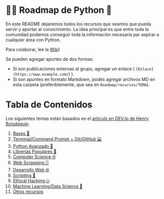# 🚴‍♂️ Roadmap de Python 🐍

En este README dejaremos todos los recursos que veamos que pueda servir y aportar al conocimiento. La idea principal es que entre toda la comunidad podamos conseguir toda la información necesaria par aspirar a cualquier área con Python.

Para colaborar, lee la [Wiki](https://github.com/frontendcafe/py-study-group/wiki/Colaborar)!

Se pueden agregar aportes de dos formas:

- Si son publicaciones externas al grupo, agregar un enlace ( `[Enlace](https://www.example.com/`) ).
- Si son apuntes en formato Markdown, podés agregar archivos MD en esta carpeta (preferiblemente, que sea en `Roadmap/recursos/TEMA`).

# Tabla de Contenidos

Los siguientes temas están basados en el [artículo en DEV.to de Henry Boisdequin](https://dev.to/hb/python-developer-roadmap-in-2021-2bmo).

1. [Bases 🐍](./1-bases.md)
2. [Terminal/Command Prompt + Git/GitHub 💻](./2-cmd-git.md)
3. [Python Avanzado 🐍](./3-avanzado.md)
4. [Librerías Populares 📙](./4-libs.md)
5. [Computer Science 🤓](./5-computer-science.md)
6. [Web Scrapping 🗄️](./6-web-scrap.md)
7. [Desarrollo Web 🌐](./7-web-dev.md)
8. [Scripting 📜](./8-scripting.md)
9. [Ethical Hacking 🤐](./9-ethical-hack.md)
10. [Machine Learning/Data Science 🤖](./10-ml-ds.md)
11. [Otros recursos](./11-otros.md)
